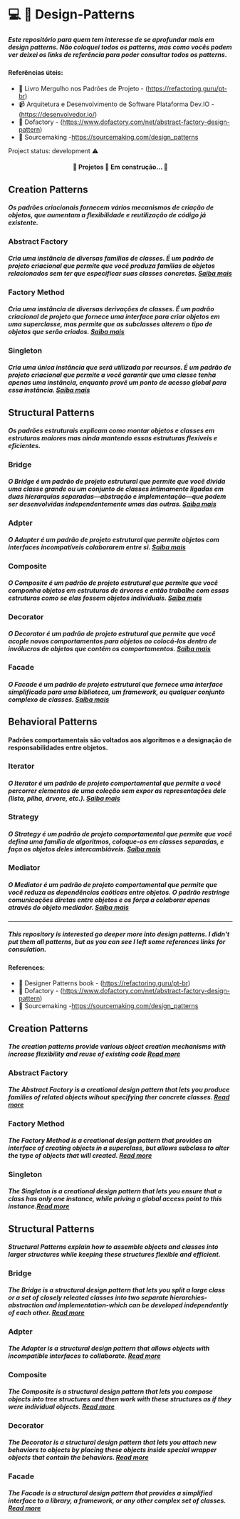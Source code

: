 #  :computer: :blue_book: Design-Patterns

##### Este repositório para quem tem interesse de se aprofundar mais em design patterns. Não coloquei todos os patterns, mas como vocês podem ver deixei os links de referência para poder consultar todos os patterns.

#### Referências úteis: 
 * :orange_book: Livro Mergulho nos Padrões de Projeto - (https://refactoring.guru/pt-br)  
 * :video_camera: Arquitetura e Desenvolvimento de Software Plataforma Dev.IO - (https://desenvolvedor.io/)
 * :bookmark_tabs: Dofactory -  (https://www.dofactory.com/net/abstract-factory-design-pattern)
 * :bookmark_tabs: Sourcemaking -https://sourcemaking.com/design_patterns

 Project status:  development :warning:
 
 <h4 align="center"> 
	🚧  Projetos 🚀 Em construção...  🚧
</h4>

## Creation Patterns
##### Os padrões criacionais fornecem vários mecanismos de criação de objetos, que aumentam a flexibilidade e reutilização de código já existente.

### Abstract Factory
##### Cria uma instância de diversas famílias de classes. É um padrão de projeto criacional que permite que você produza famílias de objetos relacionados sem ter que especificar  suas classes concretas. [Saiba mais](https://refactoring.guru/pt-br/design-patterns/abstract-factory)


### Factory Method
##### Cria uma instância de diversas derivações de classes. É um padrão criacional de projeto que fornece uma interface para criar objetos em uma superclasse, mas permite que as subclasses alterem o tipo de objetos que serão criados. [Saiba mais](https://refactoring.guru/pt-br/design-patterns/factory-method)

### Singleton
##### Cria uma única instância que será utilizada por recursos. É um padrão de projeto criacional que permite a você garantir que uma classe tenha apenas uma instância, enquanto provê um ponto de acesso global para essa instância. [Saiba mais](https://refactoring.guru/pt-br/design-patterns/singleton)



## Structural Patterns
##### Os padrões estruturais explicam como montar objetos e classes em estruturas maiores mas ainda mantendo essas estruturas flexíveis e eficientes.

### Bridge
##### O Bridge é um padrão de projeto estrutural que permite que você divida uma classe grande ou um conjunto de classes intimamente ligadas em duas hierarquias separadas—abstração e implementação—que podem ser desenvolvidas independentemente umas das outras. [Saiba mais](https://refactoring.guru/pt-br/design-patterns/bridge)

### Adpter
##### O Adapter é um padrão de projeto estrutural que permite objetos com interfaces incompatíveis colaborarem entre si. [Saiba mais](https://refactoring.guru/pt-br/design-patterns/adapter)

### Composite
##### O Composite é um padrão de projeto estrutural que permite que você componha objetos em estruturas de árvores e então trabalhe com essas estruturas como se elas fossem objetos individuais. [Saiba mais](https://refactoring.guru/pt-br/design-patterns/composite)

### Decorator
##### O Decorator é um padrão de projeto estrutural que permite que você acople novos comportamentos para objetos ao colocá-los dentro de invólucros de objetos que contém os comportamentos. [Saiba mais](https://refactoring.guru/pt-br/design-patterns/decorator)

### Facade
##### O Facade é um padrão de projeto estrutural que fornece uma interface simplificada para uma biblioteca, um framework, ou qualquer conjunto complexo de classes. [Saiba mais](https://refactoring.guru/pt-br/design-patterns/facade)



## Behavioral Patterns
#### Padrões comportamentais são voltados aos algoritmos e a designação de responsabilidades entre objetos.

### Iterator
##### O Iterator é um padrão de projeto comportamental que permite a você percorrer elementos de uma coleção sem expor as representações dele (lista, pilha, árvore, etc.). [Saiba mais](https://refactoring.guru/pt-br/design-patterns/iterator)

### Strategy
##### O Strategy é um padrão de projeto comportamental que permite que você defina uma família de algoritmos, coloque-os em classes separadas, e faça os objetos deles intercambiáveis. [Saiba mais](https://refactoring.guru/pt-br/design-patterns/strategy)

### Mediator
##### O Mediator é um padrão de projeto comportamental que permite que você reduza as dependências caóticas entre objetos. O padrão restringe comunicações diretas entre objetos e os força a colaborar apenas através do objeto mediador. [Saiba mais](https://refactoring.guru/pt-br/design-patterns/mediator)




<hr />

##### This repository is interested go deeper more into design patterns. I didn't put them all patterns, but as you can see I left some references links for consulation.

#### References: 
 * :orange_book:  Designer Patterns book - (https://refactoring.guru/pt-br)  
  * :bookmark_tabs: Dofactory -  (https://www.dofactory.com/net/abstract-factory-design-pattern)
 * :bookmark_tabs: Sourcemaking -https://sourcemaking.com/design_patterns
 
 
## Creation Patterns
##### The creation patterns provide various object creation mechanisms with increase flexibility and reuse of existing code [Read more](https://refactoring.guru/design-patterns/creational-patterns)

### Abstract Factory
##### The Abstract Factory is a creational design pattern that lets you produce families of related objects wihout specifying ther concrete classes. [Read more](https://refactoring.guru/design-patterns/abstract-factory)

### Factory Method
##### The Factory Method is a creational design pattern that provides an interface of creating objects in a superclass, but allows subclass to alter the type of objects that will created. [Read more](https://refactoring.guru/design-patterns/factory-method)

### Singleton
##### The Singleton is a creational design pattern that lets you ensure that a class has only one instance, while priving a global access point to this instance.[Read more](https://refactoring.guru/design-patterns/singleton)


## Structural Patterns
##### Structural Patterns explain how to assemble objects and classes into larger structures while keeping these structures flexible and efficient.

### Bridge
##### The Bridge is a structural design pattern that lets you split a large class or a set of closely releated classes into two separate hierarchies-abstraction and implementation-which can be developed independently of each other. [Read more](https://refactoring.guru/design-patterns/bridge)

### Adpter
##### The Adapter is a structural design pattern that allows objects with incompatible interfaces to collaborate. [Read more](https://refactoring.guru/design-patterns/adapter)

### Composite
##### The Composite is a structural design pattern that lets you compose objects into tree structures and then work with these structures as if they were individual objects. [Read more](https://refactoring.guru/design-patterns/composite)

### Decorator
##### The Decorator  is a structural design pattern that lets you attach new behaviors to objects by placing these objects inside special wrapper objects that contain the behaviors. [Read more](https://refactoring.guru/design-patterns/decorator)

### Facade
##### The Facade is a structural design pattern that provides a simplified interface to a library, a framework, or any other complex set of classes. [Read more](https://refactoring.guru/design-patterns/facade)

